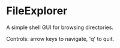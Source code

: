 # FileExplorer
A simple shell GUI for browsing directories.

Controls: arrow keys to navigate, 'q' to quit.
